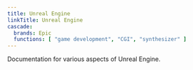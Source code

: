 ```yaml
---
title: Unreal Engine
linkTitle: Unreal Engine
cascade:
  brands: Epic
  functions: [ "game development", "CGI", "synthesizer" ]
---
```


Documentation for various aspects of Unreal Engine.